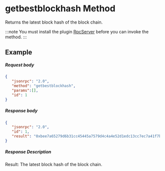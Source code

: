 ﻿# getbestblockhash Method

Returns the latest block hash of the block chain.

:::note
 You must install the plugin [RpcServer](https://github.com/neo-project/neo-modules/releases) before you can invoke the method.
:::

## Example

##### Request body

```json
{
   "jsonrpc": "2.0",
   "method": "getbestblockhash",
   "params":[],
   "id": 1
}
```

##### Response body

```json
{
   "jsonrpc": "2.0",
   "id": 1,
   "result": "0xbee7a65279d6b31cc45445a7579d4c4a4e52d1edc13cc7ec7a41f7b1affdf0ab"
}
```

##### Response Description

Result: The latest block hash of the block chain.